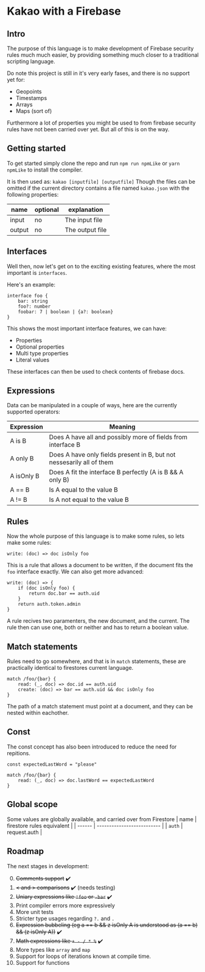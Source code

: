 # Kakao with a Firebase

## Intro

The purpose of this language is to make development of Firebase security rules much much easier, by providing something much closer to a traditional scripting language.

Do note this project is still in it's very early fases, and there is no support yet for:

-   Geopoints
-   Timestamps
-   Arrays
-   Maps (sort of)

Furthermore a lot of properties you might be used to from firebase security rules have not been carried over yet. But all of this is on the way.

## Getting started

To get started simply clone the repo and run `npm run npmLike` or `yarn npmLike` to install the compiler.

It is then used as:
`kakao [inputfile] [outputfile]`
Though the files can be omitted if the current directory contains a file named `kakao.json` with the following properties:

| name   | optional | explanation     |
| ------ | -------- | --------------- |
| input  | no       | The input file  |
| output | no       | The output file |

## Interfaces

Well then, now let's get on to the exciting existing features, where the most important is `interfaces`.

Here's an example:

```
interface foo {
    bar: string
    foo?: number
    foobar: 7 | boolean | {a?: boolean}
}
```

This shows the most important interface features, we can have:

-   Properties
-   Optional properties
-   Multi type properties
-   Literal values

These interfaces can then be used to check contents of firebase docs.

## Expressions

Data can be manipulated in a couple of ways, here are the currently supported operators:

| Expression | Meaning                                                               |
| ---------- | --------------------------------------------------------------------- |
| A is B     | Does A have all and possibly more of fields from interface B          |
| A only B   | Does A have only fields present in B, but not nessesarily all of them |
| A isOnly B | Does A fit the interface B perfectly (A is B && A only B)             |
| A == B     | Is A equal to the value B                                             |
| A != B     | Is A not equal to the value B                                         |

## Rules

Now the whole purpose of this language is to make some rules, so lets make some rules:

```
write: (doc) => doc isOnly foo
```

This is a rule that allows a document to be written, if the document fits the `foo` interface exactly. We can also get more advanced:

```
write: (doc) => {
    if (doc isOnly foo) {
        return doc.bar == auth.uid
    }
    return auth.token.admin
}
```

A rule recives two paramenters, the new document, and the current. The rule then can use one, both or neither and has to return a boolean value.

## Match statements

Rules need to go somewhere, and that is in `match` statements, these are practically identical to firestores current language.

```
match /foo/{bar} {
    read: (_, doc) => doc.id == auth.uid
    create: (doc) => bar == auth.uid && doc isOnly foo
}
```

The path of a match statement must point at a document, and they can be nested within eachother.

## Const

The const concept has also been introduced to reduce the need for repitions.

```
const expectedLastWord = "please"

match /foo/{bar} {
    read: (_, doc) => doc.lastWord == expectedLastWord
}
```

## Global scope

Some values are globally available, and carried over from Firestore
| name | firestore rules equivalent |
| ------ | -------------------------- |
| `auth` | request.auth |

## Roadmap

The next stages in development:

0. ~~Comments support~~ ✔️
1. ~~< and > comparisons~~ ✔️ (needs testing)
1. ~~Uniary expressions like `!foo` or `-bar`~~ ✔️
1. Print compiler errors more expressively
1. More unit tests
1. Stricter type usages regarding `?.` and `.`
1. ~~Expression bubbeling (eg a == b && z isOnly A is understood as (a == b) && (z isOnly A))~~ ✔️
1. ~~Math expressions like `+ - / * %`~~ ✔️
1. More types like `array` and `map`
1. Support for loops of iterations known at compile time.
1. Support for functions
